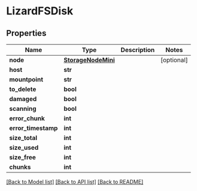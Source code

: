 # LizardFSDisk

## Properties

Name | Type | Description | Notes
------------ | ------------- | ------------- | -------------
**node** | [**StorageNodeMini**](StorageNodeMini.md) |  | [optional] 
**host** | **str** |  | 
**mountpoint** | **str** |  | 
**to_delete** | **bool** |  | 
**damaged** | **bool** |  | 
**scanning** | **bool** |  | 
**error_chunk** | **int** |  | 
**error_timestamp** | **int** |  | 
**size_total** | **int** |  | 
**size_used** | **int** |  | 
**size_free** | **int** |  | 
**chunks** | **int** |  | 

[[Back to Model list]](../#documentation-for-models) [[Back to API list]](../#documentation-for-api-endpoints) [[Back to README]](../)


